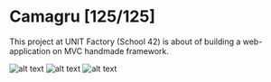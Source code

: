 # Camagru [125/125]
This project at UNIT Factory (School 42) is about of building a web-application on MVC handmade framework.

![alt text](https://github.com/oleksiirude/Camagru_mvc/blob/master/img/responsive.png)
![alt text](https://github.com/oleksiirude/Camagru_mvc/blob/master/img/main.png)
![alt text](https://github.com/oleksiirude/Camagru_mvc/blob/master/img/settings.png)
